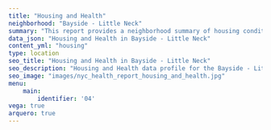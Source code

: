 ```yaml
---
title: "Housing and Health"
neighborhood: "Bayside - Little Neck"
summary: "This report provides a neighborhood summary of housing conditions and related health outcomes. It also describes population characteristics that can increase vulnerability to housing hazards."
data_json: "Housing and Health in Bayside - Little Neck"
content_yml: "housing"
type: location
seo_title: "Housing and Health in Bayside - Little Neck"
seo_description: "Housing and Health data profile for the Bayside - Little Neck neighborhood of NYC."
seo_image: "images/nyc_health_report_housing_and_health.jpg"
menu:
    main:
        identifier: '04'
vega: true
arquero: true
---
```

